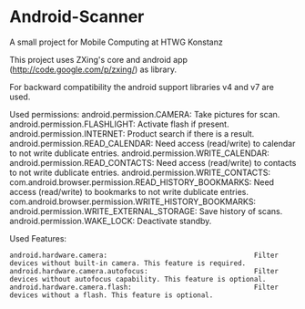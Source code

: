 Android-Scanner
===============

A small project for Mobile Computing at HTWG Konstanz

This project uses ZXing's core and android app (http://code.google.com/p/zxing/) as library.

For backward compatibility the android support libraries v4 and v7 are used.


Used permissions:
    android.permission.CAMERA:									Take pictures for scan.
    android.permission.FLASHLIGHT:								Activate flash if present.
    android.permission.INTERNET:								Product search if there is a result.
    android.permission.READ_CALENDAR:							Need access (read/write) to calendar to not write dublicate entries.
    android.permission.WRITE_CALENDAR:							
    android.permission.READ_CONTACTS:							Need access (read/write) to contacts to not write dublicate entries.
    android.permission.WRITE_CONTACTS:							
    com.android.browser.permission.READ_HISTORY_BOOKMARKS:		Need access (read/write) to bookmarks to not write dublicate entries.
    com.android.browser.permission.WRITE_HISTORY_BOOKMARKS:		
    android.permission.WRITE_EXTERNAL_STORAGE:					Save history of scans.
    android.permission.WAKE_LOCK:								Deactivate standby.

Used Features:

    android.hardware.camera:									Filter devices without built-in camera. This feature is required.
    android.hardware.camera.autofocus:							Filter devices without autofocus capability. This feature is optional.
    android.hardware.camera.flash:								Filter devices without a flash. This feature is optional.

